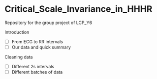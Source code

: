 # Critical_Scale_Invariance_in_HHHR<br />
Repository for the group project of LCP_Y6<br />

Introduction<br />
- [ ] From ECG to RR intervals<br />
- [ ] Our data and quick summary<br />

Cleaning data
- [ ] Different 2s intervals<br />
- [ ] Different batches of data<br />
